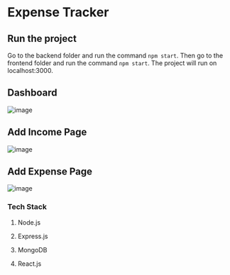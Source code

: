 # Expense Tracker

## Run the project

Go to the backend folder and run the command `npm start`. Then go to the frontend folder and run the command `npm start`. The project will run on localhost:3000.

## Dashboard

![image](https://github.com/user-attachments/assets/bf1fbfcd-b705-4c31-872b-c8a514b07b28)

## Add Income Page

![image](https://github.com/user-attachments/assets/b046b59f-c852-4d0c-938f-251de76c03b0)

## Add Expense Page

![image](https://github.com/user-attachments/assets/9975cfa7-101d-4148-8d54-d5337eabf1a3)


### Tech Stack
1. Node.js

2. Express.js

3. MongoDB

4. React.js
